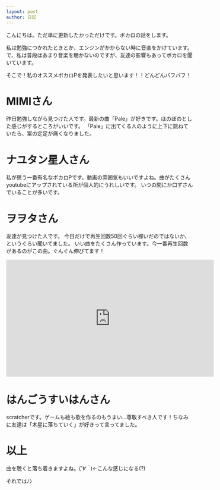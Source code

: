 ```yaml
---
layout: post
author: 日記
---
```

こんにちは。ただ単に更新したかっただけです。ボカロの話をします。 <!--more-->

私は勉強につかれたときとか、エンジンがかからない時に音楽をかけています。
で、私は普段はあまり音楽を聴かないのですが、友達の影響もあってボカロを聞いています。

そこで！私のオススメボカロPを発表したいと思います！！どんどんパフパフ！

# MIMIさん

昨日勉強しながら見つけた人です。最新の曲「Pale」が好きです。ほのぼのとした感じがするところがいいです。
「Pale」に出てくる人のように上下に跳ねていたら、案の定足が痛くなりました。

# ナユタン星人さん

私が思う一番有名なボカロPです。動画の雰囲気もいいですよね。曲がたくさんyoutubeにアップされている所が個人的にうれしいです。
いつの間にか口ずさんでいることが多いです。

# ヲヲタさん

友達が見つけた人です。
今日だけで再生回数50回ぐらい稼いだのではないか、というぐらい聞いてました。
いい曲をたくさん作っています。今一番再生回数があるのがこの曲。ぐんぐん伸びてます！

<iframe width="560" height="315" src="https://www.youtube.com/embed/0btxtCAHQYE" frameborder="0" allow="accelerometer; autoplay; clipboard-write; encrypted-media; gyroscope; picture-in-picture" allowfullscreen></iframe>

# はんごうすいはんさん

scratcherです。ゲームも絵も歌を作るのもうまい…尊敬すべき人です！ちなみに友達は「木星に落ちていく」が好きって言ってました。

# 以上

曲を聴くと落ち着きますよね。(*´∀｀*)←こんな感じになる(?)

それではﾉｼ
